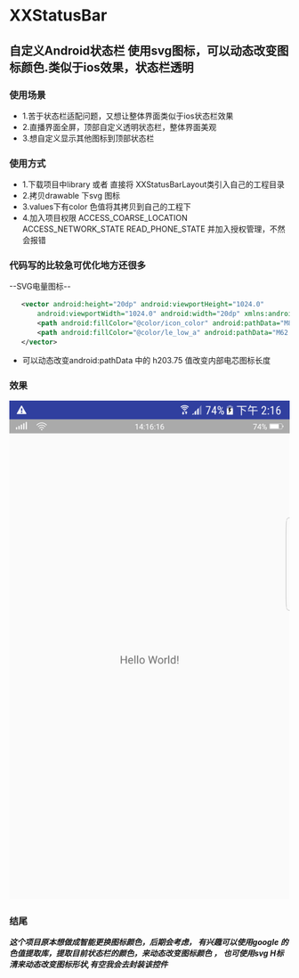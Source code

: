 # XXStatusBar

## 自定义Android状态栏 使用svg图标，可以动态改变图标颜色.类似于ios效果，状态栏透明

### 使用场景
- 1.苦于状态栏适配问题，又想让整体界面类似于ios状态栏效果
- 2.直播界面全屏，顶部自定义透明状态栏，整体界面美观
- 3.想自定义显示其他图标到顶部状态栏


### 使用方式
- 1.下载项目中library 或者 直接将 XXStatusBarLayout类引入自己的工程目录
- 2.拷贝drawable 下svg 图标
- 3.values下有color 色值将其拷贝到自己的工程下
- 4.加入项目权限 ACCESS_COARSE_LOCATION ACCESS_NETWORK_STATE READ_PHONE_STATE 并加入授权管理，不然会报错


### 代码写的比较急可优化地方还很多

--SVG电量图标--

```xml
   <vector android:height="20dp" android:viewportHeight="1024.0"
       android:viewportWidth="1024.0" android:width="20dp" xmlns:android="http://schemas.android.com/apk/res/android">
       <path android:fillColor="@color/icon_color" android:pathData="M877.7,313.5L62.7,313.5A62.7,62.7 0,0 0,0 376.2v271.7c0,34.6 28.1,62.7 62.7,62.7 h815 a62.7,62.7 0,0 0,62.7 -62.7v-271.7a62.7,62.7 0,0 0,-62.7 -62.7zM919.5,647.8c0,23.1 -18.7,41.8 -41.8,41.8L62.7,689.6a41.8,41.8 0,0 1,-41.8 -41.8v-271.7c0,-23.1 18.7,-41.8 41.8,-41.8h815c23.1,0 41.8,18.7 41.8,41.8v271.7z"/>
       <path android:fillColor="@color/le_low_a" android:pathData="M62.7,355.3 h203.75 c11.5,0 20.9,9.3 20.9,20.9 v271.7 c0,11.5 -9.3,20.9 -20.9,20.9 H62.7 a20.9,20.9 0,0 1,-20.9 -20.9 v-271.7 c0,-11.6 9.3,-20.9 20.9,-20.9 zM961.3,438.8 A62.7,62.7 0,0 1,1024 501.6v20.9a62.7,62.7 0,0 1,-62.7 62.7v-146.3z"/>
   </vector>
```

- 可以动态改变android:pathData 中的 h203.75 值改变内部电芯图标长度

### 效果
![](https://github.com/yaooort/XXStatusBar/blob/master/device-2017-07-31-141627.png)


### 结尾

___这个项目原本想做成智能更换图标颜色，后期会考虑，
   有兴趣可以使用google 的色值提取库，提取目前状态栏的颜色，来动态改变图标颜色 ，
   也可使用svg H标清来动态改变图标形状,有空我会去封装该控件___
   


